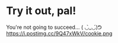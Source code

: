 # Try it out, pal!
You're not going to succeed... ( ◡̀_◡́)ᕤ
https://i.postimg.cc/9Q47xWkV/cookie.png
